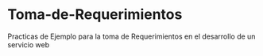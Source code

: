 # Toma-de-Requerimientos
Practicas de Ejemplo para la toma de Requerimientos en el desarrollo de un servicio web
